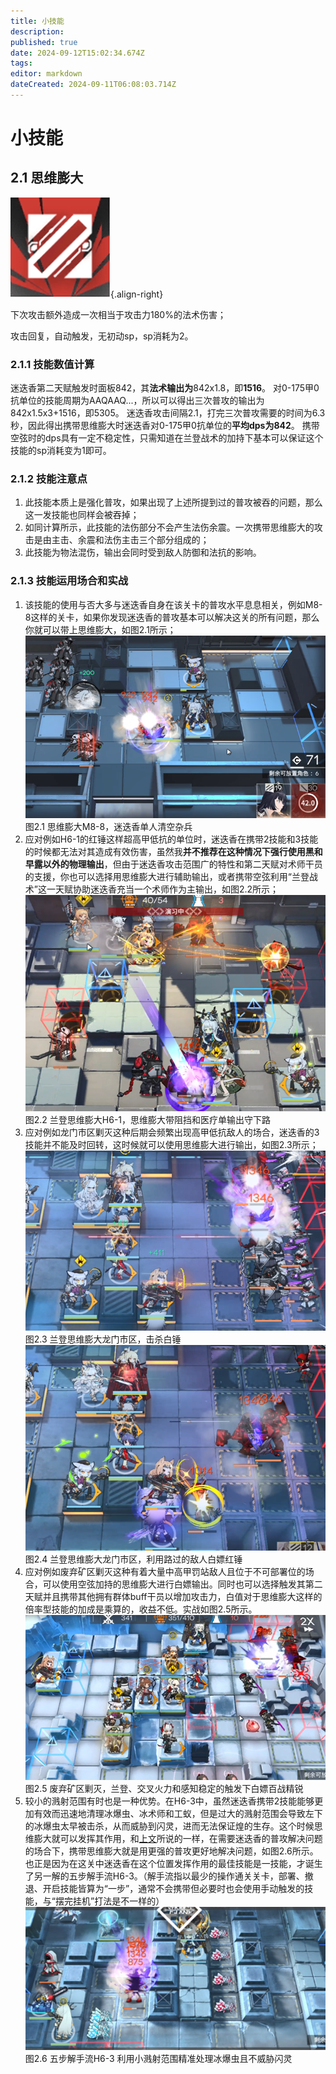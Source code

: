 ```yaml
---
title: 小技能
description: 
published: true
date: 2024-09-12T15:02:34.674Z
tags: 
editor: markdown
dateCreated: 2024-09-11T06:08:03.714Z
---
```


# 小技能
## 2.1 思维膨大

![思维膨大.png](/迷迭香使用说明书-附件/思维膨大.png){.align-right}

下次攻击额外造成一次相当于攻击力180%的法术伤害；

攻击回复，自动触发，无初动sp，sp消耗为2。

### 2.1.1 技能数值计算
迷迭香第二天赋触发时面板842，其**法术输出为**842x1.8，即**1516**。
对0-175甲0抗单位的技能周期为AAQAAQ...，所以可以得出三次普攻的输出为842x1.5x3+1516，即5305。
迷迭香攻击间隔2.1，打完三次普攻需要的时间为6.3秒，因此得出携带思维膨大时迷迭香对0-175甲0抗单位的**平均dps为842**。
携带空弦时的dps具有一定不稳定性，只需知道在兰登战术的加持下基本可以保证这个技能的sp消耗变为1即可。

### 2.1.2 技能注意点
1. 此技能本质上是强化普攻，如果出现了上述所提到过的普攻被吞的问题，那么这一发技能也同样会被吞掉；
2. 如同计算所示，此技能的法伤部分不会产生法伤余震。一次携带思维膨大的攻击是由主击、余震和法伤主击三个部分组成的；
3. 此技能为物法混伤，输出会同时受到敌人防御和法抗的影响。

### 2.1.3 技能运用场合和实战 
1. 该技能的使用与否大多与迷迭香自身在该关卡的普攻水平息息相关，例如M8-8这样的关卡，如果你发现迷迭香的普攻基本可以解决这关的所有问题，那么你就可以带上思维膨大，如图2.1所示；
	![图2.1 思维膨大M8-8，迷迭香单人清空杂兵](/迷迭香使用说明书-附件/2.1.png)
	图2.1 思维膨大M8-8，迷迭香单人清空杂兵
2. 应对例如H6-1的红锤这样超高甲低抗的单位时，迷迭香在携带2技能和3技能的时候都无法对其造成有效伤害，虽然我**并不推荐在这种情况下强行使用黑和早露以外的物理输出**，但由于迷迭香攻击范围广的特性和第二天赋对术师干员的支援，你也可以选择用思维膨大进行辅助输出，或者携带空弦利用“兰登战术”这一天赋协助迷迭香充当一个术师作为主输出，如图2.2所示；
	![图2.2 兰登思维膨大H6-1，思维膨大带阻挡和医疗单输出守下路](/迷迭香使用说明书-附件/2.2.png)
	图2.2 兰登思维膨大H6-1，思维膨大带阻挡和医疗单输出守下路
3. 应对例如龙门市区剿灭这种后期会频繁出现高甲低抗敌人的场合，迷迭香的3技能并不能及时回转，这时候就可以使用思维膨大进行输出，如图2.3所示；
	![图2.3 兰登思维膨大龙门市区，击杀白锤](/迷迭香使用说明书-附件/2.3.png)
	图2.3 兰登思维膨大龙门市区，击杀白锤
	![图2.4 兰登思维膨大龙门市区，利用路过的敌人白嫖红锤](/迷迭香使用说明书-附件/2.4.png)
	图2.4 兰登思维膨大龙门市区，利用路过的敌人白嫖红锤
4. 应对例如废弃矿区剿灭这种有着大量中高甲罚站敌人且位于不可部署位的场合，可以使用空弦加持的思维膨大进行白嫖输出。同时也可以选择触发其第二天赋并且携带其他拥有群体buff干员以增加攻击力，白值对于思维膨大这样的倍率型技能的加成是乘算的，收益不低。实战如图2.5所示。
	![图2.5 废弃矿区剿灭，兰登、交叉火力和感知稳定的触发下白嫖百战精锐](/迷迭香使用说明书-附件/2.5.png)
	图2.5 废弃矿区剿灭，兰登、交叉火力和感知稳定的触发下白嫖百战精锐
5. 较小的溅射范围有时也是一种优势。在H6-3中，虽然迷迭香携带2技能能够更加有效而迅速地清理冰爆虫、冰术师和工蚁，但是过大的溅射范围会导致左下的冰爆虫太早被击杀，从而威胁到闪灵，进而无法保证煌的生存。这个时候思维膨大就可以发挥其作用，和[上文](#技能注意点)所说的一样，在需要迷迭香的普攻解决问题的场合下，携带思维膨大就是用更强的普攻更好地解决问题，如图2.6所示。也正是因为在这关中迷迭香在这个位置发挥作用的最佳技能是一技能，才诞生了另一解的五步解手流H6-3。（解手流指以最少的操作通关关卡，部署、撤退、开启技能皆算为“一步”，通常不会携带但必要时也会使用手动触发的技能，与“摆完挂机”打法是不一样的）
	![图2.6 五步解手流H6-3 利用小溅射范围精准处理冰爆虫且不威胁闪灵](/迷迭香使用说明书-附件/2.6.png)
	图2.6 五步解手流H6-3 利用小溅射范围精准处理冰爆虫且不威胁闪灵